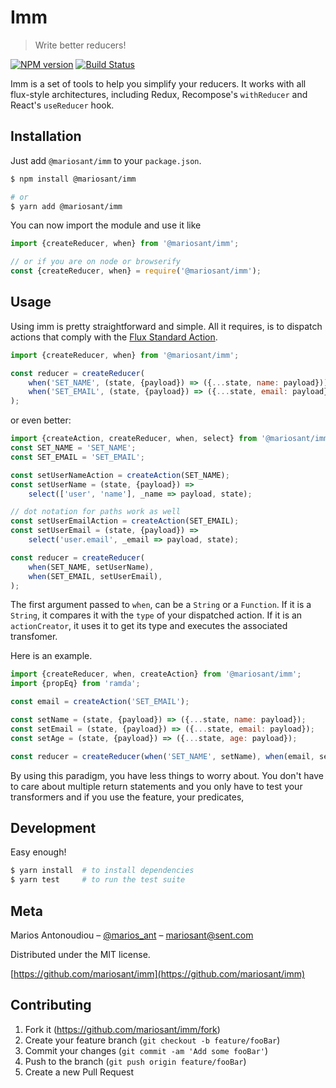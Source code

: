 # Imm

> Write better reducers!

[![NPM version](https://img.shields.io/npm/v/@mariosant/imm.svg)](https://www.npmjs.com/package/@mariosant/imm)
[![Build Status](https://travis-ci.org/mariosant/imm.svg?branch=master)](https://travis-ci.org/mariosant/imm)

Imm is a set of tools to help you simplify your reducers. It works with all flux-style architectures, including Redux, Recompose's `withReducer` and React's `useReducer` hook.

## Installation

Just add `@mariosant/imm` to your `package.json`.

```bash
$ npm install @mariosant/imm

# or
$ yarn add @mariosant/imm
```

You can now import the module and use it like

```javascript
import {createReducer, when} from '@mariosant/imm';

// or if you are on node or browserify
const {createReducer, when} = require('@mariosant/imm');
```

## Usage

Using imm is pretty straightforward and simple. All it requires, is to dispatch actions that comply with the [Flux Standard Action](https://github.com/redux-utilities/flux-standard-action).

```javascript
import {createReducer, when} from '@mariosant/imm';

const reducer = createReducer(
	when('SET_NAME', (state, {payload}) => ({...state, name: payload})),
	when('SET_EMAIL', (state, {payload}) => ({...state, email: payload})),
);
```

or even better:

```javascript
import {createAction, createReducer, when, select} from '@mariosant/imm';
const SET_NAME = 'SET_NAME';
const SET_EMAIL = 'SET_EMAIL';

const setUserNameAction = createAction(SET_NAME);
const setUserName = (state, {payload}) =>
	select(['user', 'name'], _name => payload, state);

// dot notation for paths work as well
const setUserEmailAction = createAction(SET_EMAIL);
const setUserEmail = (state, {payload}) =>
	select('user.email', _email => payload, state);

const reducer = createReducer(
	when(SET_NAME, setUserName),
	when(SET_EMAIL, setUserEmail),
);
```

The first argument passed to `when`, can be a `String` or a `Function`. If it is a `String`, it compares it with the `type` of your dispatched action. If it is an `actionCreator`, it uses it to get its type and executes the associated transfomer.

Here is an example.

```javascript
import {createReducer, when, createAction} from '@mariosant/imm';
import {propEq} from 'ramda';

const email = createAction('SET_EMAIL');

const setName = (state, {payload}) => ({...state, name: payload});
const setEmail = (state, {payload}) => ({...state, email: payload});
const setAge = (state, {payload}) => ({...state, age: payload});

const reducer = createReducer(when('SET_NAME', setName), when(email, setEmail));
```

By using this paradigm, you have less things to worry about. You don't have to care about multiple return statements and you only have to test your transformers and if you use the feature, your predicates,

## Development

Easy enough!

```bash
$ yarn install  # to install dependencies
$ yarn test     # to run the test suite
```

## Meta

Marios Antonoudiou – [@marios_ant](https://twitter.com/marios_ant) – mariosant@sent.com

Distributed under the MIT license.

[https://github.com/mariosant/imm](https://github.com/mariosant/imm)

## Contributing

1. Fork it (<https://github.com/mariosant/imm/fork>)
2. Create your feature branch (`git checkout -b feature/fooBar`)
3. Commit your changes (`git commit -am 'Add some fooBar'`)
4. Push to the branch (`git push origin feature/fooBar`)
5. Create a new Pull Request
